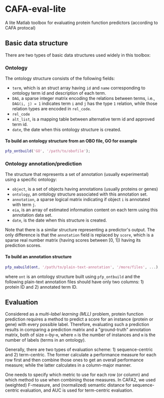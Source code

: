 # CAFA-eval-lite
A lite Matlab toolbox for evaluating protein function predictors (according to
CAFA protocal)

## Basic data structure
There are two types of basic data structures used widely in this toolbox:

### Ontology
The ontology structure consists of the following fields:
* `term`, which is an struct array having `id` and `name` corresponding to 
  ontology term id and description of each term.
* `DAG`, a sparse integer matrix encoding the relations between terms, i.e.,
  `DAG(i, j) = 1` indicates term `i` and `j` has the type `1` relation, while
those relation types are encoded in `rel_code`.
* `rel_code`
* `alt_list`, is a mapping table between alternative term id and approved term
  id.
* `date`, the date when this ontology structure is created.

#### To build an ontology structure from an OBO file, GO for example
```matlab
pfp_ontbuild('GO', '/path/to/obofile');
```

### Ontology annotation/prediction
The structure that represents a set of annotation (usually experimental) using a
specific ontology:
* `object`, is a set of objects having annotations (usually proteins or genes)
* `ontology`, an ontology structure associated with this annotation set.
* `annotation`, a sparse logical matrix indicating if object `i` is annotated
  with term `j`.
* `eia`, is an array of estimated information content on each term using this
  annotation data set.
* `date`, is the date when this structure is created.

Note that there is a similar structure representing a predictor's output. The
only difference is that the `annotation` field is replaced by `score`, which is
a sparse real number matrix (having scores between [0, 1]) having its
prediction scores.

#### To build an annotation structure
```matlab
pfp_oabuild(ont, '/path/to/plain-text-annotation', '/more/files', ...);
```
where `ont` is an ontology structure built using `pfp_ontbuild` and the
following plain-text annotation files should have only two columns: 1) protein
ID and 2) annotated term ID.

## Evaluation
Considered as a *multi-label learning (MLL)* problem, protein function
prediction requires a method to predict a score for an instance (protein or
gene) with every possible label. Therefore, evaluating such a prediction results
in comparing a prediction matrix and a "ground-truth" annotation matrix, both of
size `n`-by-`m`, where `n` is the number of instances and `m` is the number of
labels (terms in an ontology).

Generally, there are two types of evaluation scheme: 1) sequence-centric and 2)
term-centric. The former calculate a performance measure for each row first and
then combine those ones to get an overall performance measure; while the latter
calculates in a column-major manner.

One needs to specify which metric to use for each row (or column) and which
method to use when combining those measures. In CAFA2, we used (weighted)
F-measure, and (normalized) semantic distance for sequence-centric evaluation,
and AUC is used for term-centric evaluation.
